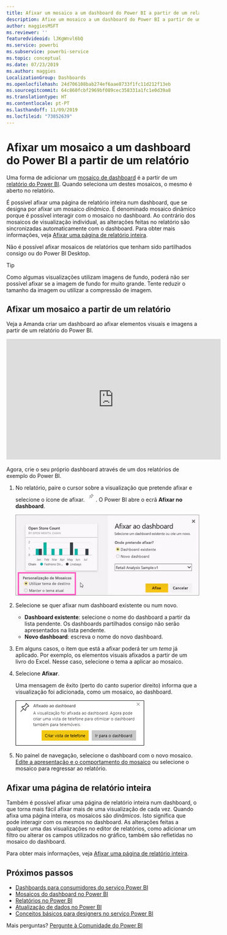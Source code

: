```yaml
---
title: Afixar um mosaico a um dashboard do Power BI a partir de um relatório
description: Afixe um mosaico a um dashboard do Power BI a partir de um relatório.
author: maggiesMSFT
ms.reviewer: ''
featuredvideoid: lJKgWnvl6bQ
ms.service: powerbi
ms.subservice: powerbi-service
ms.topic: conceptual
ms.date: 07/23/2019
ms.author: maggies
LocalizationGroup: Dashboards
ms.openlocfilehash: 24d706108bab274ef6aae8733f1fc11d212f13eb
ms.sourcegitcommit: 64c860fcbf2969bf089cec358331a1fc1e0d39a8
ms.translationtype: HT
ms.contentlocale: pt-PT
ms.lasthandoff: 11/09/2019
ms.locfileid: "73852639"
---
```

# <a name="pin-a-tile-to-a-power-bi-dashboard-from-a-report"></a>Afixar um mosaico a um dashboard do Power BI a partir de um relatório

Uma forma de adicionar um [mosaico de dashboard](consumer/end-user-tiles.md) é a partir de um [relatório do Power BI](consumer/end-user-reports.md). Quando seleciona um destes mosaicos, o mesmo é aberto no relatório.

É possível afixar uma página de relatório inteira num dashboard, que se designa por afixar um mosaico *dinâmico*. É denominado mosaico dinâmico porque é possível interagir com o mosaico no dashboard. Ao contrário dos mosaicos de visualização individual, as alterações feitas no relatório são sincronizadas automaticamente com o dashboard. Para obter mais informações, veja [Afixar uma página de relatório inteira](#pin-an-entire-report-page).

Não é possível afixar mosaicos de relatórios que tenham sido partilhados consigo ou do Power BI Desktop. 

> [!TIP]
> Como algumas visualizações utilizam imagens de fundo, poderá não ser possível afixar se a imagem de fundo for muito grande. Tente reduzir o tamanho da imagem ou utilizar a compressão de imagem.  
> 
> 

## <a name="pin-a-tile-from-a-report"></a>Afixar um mosaico a partir de um relatório
Veja a Amanda criar um dashboard ao afixar elementos visuais e imagens a partir de um relatório do Power BI.
    

<iframe width="560" height="315" src="https://www.youtube.com/embed/lJKgWnvl6bQ" frameborder="0" allowfullscreen></iframe>

Agora, crie o seu próprio dashboard através de um dos relatórios de exemplo do Power BI.

1. No relatório, paire o cursor sobre a visualização que pretende afixar e selecione o ícone de afixar. ![Ícone de afixar](media/service-dashboard-pin-tile-from-report/pbi_pintile_small.png). O Power BI abre o ecrã **Afixar no dashboard**.
   
     ![Janela Afixar no dashboard](media/service-dashboard-pin-tile-from-report/pbi_themes2.png)
2. Selecione se quer afixar num dashboard existente ou num novo.
   
   * **Dashboard existente**: selecione o nome do dashboard a partir da lista pendente. Os dashboards partilhados consigo não serão apresentados na lista pendente.
   * **Novo dashboard**: escreva o nome do novo dashboard.
3. Em alguns casos, o item que está a afixar poderá ter um *tema* já aplicado. Por exemplo, os elementos visuais afixados a partir de um livro do Excel. Nesse caso, selecione o tema a aplicar ao mosaico.
4. Selecione **Afixar**.
   
   Uma mensagem de êxito (perto do canto superior direito) informa que a visualização foi adicionada, como um mosaico, ao dashboard.
   
   ![Mensagem de êxito](media/service-dashboard-pin-tile-from-report/pinsuccess.png)
5. No painel de navegação, selecione o dashboard com o novo mosaico. [Edite a apresentação e o comportamento do mosaico](service-dashboard-edit-tile.md) ou selecione o mosaico para regressar ao relatório.

## <a name="pin-an-entire-report-page"></a>Afixar uma página de relatório inteira
Também é possível afixar uma página de relatório inteira num dashboard, o que torna mais fácil afixar mais de uma visualização de cada vez. Quando afixa uma página inteira, os mosaicos são *dinâmicos*. Isto significa que pode interagir com os mesmos no dashboard. As alterações feitas a qualquer uma das visualizações no editor de relatórios, como adicionar um filtro ou alterar os campos utilizados no gráfico, também são refletidas no mosaico do dashboard.  

Para obter mais informações, veja [Afixar uma página de relatório inteira](service-dashboard-pin-live-tile-from-report.md).

## <a name="next-steps"></a>Próximos passos
- [Dashboards para consumidores do serviço Power BI](consumer/end-user-dashboards.md)
- [Mosaicos do dashboard no Power BI](consumer/end-user-tiles.md)
- [Relatórios no Power BI](consumer/end-user-reports.md)
- [Atualização de dados no Power BI](refresh-data.md)
- [Conceitos básicos para designers no serviço Power BI](service-basic-concepts.md)

Mais perguntas? [Pergunte à Comunidade do Power BI](https://community.powerbi.com/)


